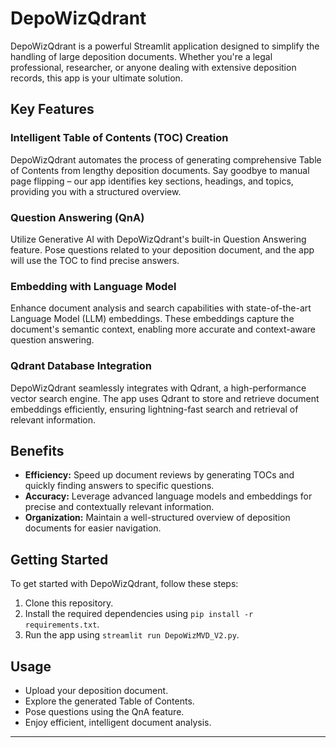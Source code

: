# DepoWizQdrant

DepoWizQdrant is a powerful Streamlit application designed to simplify the handling of large deposition documents. Whether you're a legal professional, researcher, or anyone dealing with extensive deposition records, this app is your ultimate solution.

## Key Features

### Intelligent Table of Contents (TOC) Creation
DepoWizQdrant automates the process of generating comprehensive Table of Contents from lengthy deposition documents. Say goodbye to manual page flipping – our app identifies key sections, headings, and topics, providing you with a structured overview.

### Question Answering (QnA)
Utilize Generative AI with DepoWizQdrant's built-in Question Answering feature. Pose questions related to your deposition document, and the app will use the TOC to find precise answers.

### Embedding with Language Model
Enhance document analysis and search capabilities with state-of-the-art Language Model (LLM) embeddings. These embeddings capture the document's semantic context, enabling more accurate and context-aware question answering.

### Qdrant Database Integration
DepoWizQdrant seamlessly integrates with Qdrant, a high-performance vector search engine. The app uses Qdrant to store and retrieve document embeddings efficiently, ensuring lightning-fast search and retrieval of relevant information.

## Benefits

- **Efficiency:** Speed up document reviews by generating TOCs and quickly finding answers to specific questions.
- **Accuracy:** Leverage advanced language models and embeddings for precise and contextually relevant information.
- **Organization:** Maintain a well-structured overview of deposition documents for easier navigation.

## Getting Started

To get started with DepoWizQdrant, follow these steps:

1. Clone this repository.
2. Install the required dependencies using `pip install -r requirements.txt`.
3. Run the app using `streamlit run DepoWizMVD_V2.py`.

## Usage

- Upload your deposition document.
- Explore the generated Table of Contents.
- Pose questions using the QnA feature.
- Enjoy efficient, intelligent document analysis.

---
